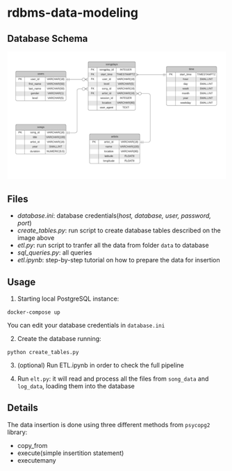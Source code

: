 # rdbms-data-modeling

## Database Schema

![DatabaseSchema](Images/schema_database.png)

## Files
- *database.ini*: database credentials(*host, database, user, password, port*)
- *create_tables.py*: run script to create database tables described on the image above
- *etl.py*: run script to tranfer all the data from folder `data` to database
- *sql_queries.py*: all queries
- *etl.ipynb*: step-by-step tutorial on how to prepare the data for insertion

## Usage

1. Starting local PostgreSQL instance:
```
docker-compose up
```

You can edit your database credentials in `database.ini`

2. Create the database running:
```
python create_tables.py
```

3. (optional) Run ETL.ipynb in order to check the full pipeline

4. Run `elt.py`: it will read and process all the files from `song_data` and `log_data`, loading them into the database

## Details

The data insertion is done using three different methods from `psycopg2` library:

- copy_from
- execute(simple insertition statement)
- executemany


